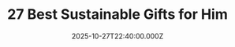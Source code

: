 ---
title: "27 Best Sustainable Gifts for Him"
date: 2025-10-27T22:40:00.000Z
category: Human Kindness
externalLink: "https://www.goodgoodgood.co/articles/sustainable-gifts-for-him"
image: ""
excerpt: "Shopping for a gift for the man in your life can quickly become stressful, we've got you! Check out our gift guide of thoughtfully-made products to help you narrow down your search.…"
---